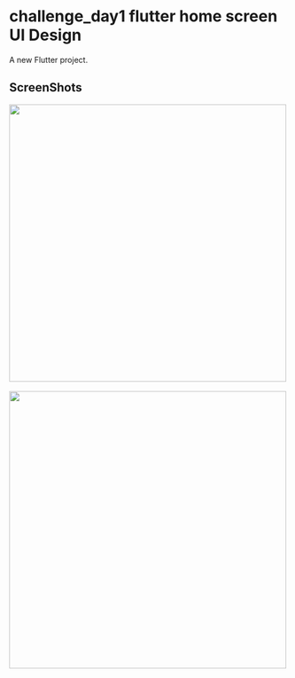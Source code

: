# challenge_day1 flutter home screen UI Design

A new Flutter project.


## ScreenShots

<img src="assets/screenshot/screen1.png" height="500em" /> &nbsp; <img src="assets/screenshot/screen2.png" height="500em" />


